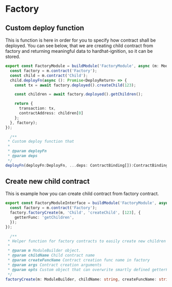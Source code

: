 # Factory

## Custom deploy function

This is function is here in order for you to specify how contract shall be deployed. You can see below, that we are
creating child contract from factory and returning meaningful data to hardhat-ignition, so it can be stored.

```typescript
export const FactoryModule = buildModule('FactoryModule', async (m: ModuleBuilder) => {
  const factory = m.contract('Factory');
  const child = m.contract('Child');
  child.deployFn(async (): Promise<DeployReturn> => {
    const tx = await factory.deployed().createChild(123);

    const children = await factory.deployed().getChildren();

    return {
      transaction: tx,
      contractAddress: children[0]
    };
  }, factory);
});
```

```typescript
  /**
 * Custom deploy function that
 *
 * @param deployFn
 * @param deps
 */
deployFn(deployFn:DeployFn, ...deps: ContractBinding[]):ContractBinding
```

## Create new child contract

This is example how you can create child contract from factory contract.

```typescript
export const FactoryModuleInterface = buildModule('FactoryModule', async (m: ModuleBuilder) => {
  const factory = m.contract('Factory');
  factory.factoryCreate(m, 'Child', 'createChild', [123], {
    getterFunc: 'getChildren',
  });
});
```

```typescript
  /**
 * Helper function for factory contracts to easily create new children contracts.
 *
 * @param m ModuleBuilder object.
 * @param childName Child contract name
 * @param createFuncName Contract creation func name in factory
 * @param args Contract creation arguments
 * @param opts Custom object that can overwrite smartly defined getterFunc and getterArgs.
 */
factoryCreate(m: ModuleBuilder, childName: string, createFuncName: string, args:any[], opts?: FactoryCustomOpts): ContractBinding
```
